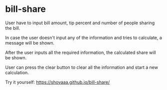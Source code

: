# bill-share

User have to input bill amount, tip percent and number of people sharing the bill. 

In case the user doesn't input any of the information and tries to calculate, a message will be shown.

After the user inputs all the required information, the calculated share will be shown.

User can press the clear button to clear all the information and start a new calculation.

Try it yourself: https://shovaaa.github.io/bill-share/
